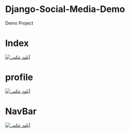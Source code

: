 # Django-Social-Media-Demo
Demo Project
# Index
<a href="https://uupload.ir/" target="_blank"><img src="https://s6.uupload.ir/files/22222222222222222_y8cf.png" border="0" alt="آپلود عکس" /></a>
<br>
# profile

<a href="https://uupload.ir/" target="_blank"><img src="https://s6.uupload.ir/files/222_qfw3.png" border="0" alt="آپلود عکس" /></a><br>
# NavBar
<a href="https://uupload.ir/" target="_blank"><img src="https://s6.uupload.ir/files/202_bpjn.png" border="0" alt="آپلود عکس" /></a>
